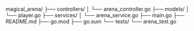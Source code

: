 magical_arena/
├── controllers/
│   └── arena_controller.go
├── models/
│   └── player.go
├── services/
│   └── arena_service.go
├── main.go
├── README.md
├── go.mod
├── go.sum
└── tests/
    └── arena_test.go
